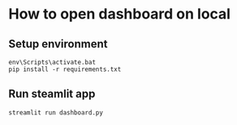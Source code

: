 # How to open dashboard on local

## Setup environment
```
env\Scripts\activate.bat
pip install -r requirements.txt
```

## Run steamlit app
```
streamlit run dashboard.py
```